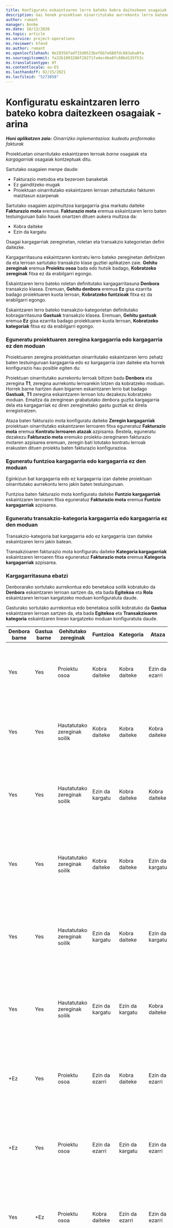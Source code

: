 ```yaml
---
title: Konfiguratu eskaintzaren lerro bateko kobra daitezkeen osagaiak - arina
description: Gai honek proiektuan oinarritutako aurrekontu lerro batean kargagarriak eta kargagarriak ez diren osagaiak konfiguratzeari buruzko informazioa eskaintzen du.
author: rumant
manager: Annbe
ms.date: 10/13/2020
ms.topic: article
ms.service: project-operations
ms.reviewer: kfend
ms.author: rumant
ms.openlocfilehash: 0e293587adf15d0523bef6b7e688fdc883aba0fa
ms.sourcegitcommit: fa32b1893286f20271fa4ec4be8fc68bd135f53c
ms.translationtype: HT
ms.contentlocale: eu-ES
ms.lasthandoff: 02/15/2021
ms.locfileid: "5273858"
---
```

# <a name="configure-the-chargeable-components-of-a-quote-line---lite"></a>Konfiguratu eskaintzaren lerro bateko kobra daitezkeen osagaiak - arina

_**Honi aplikatzen zaio:** Oinarrizko inplementazioa: kudeatu proformako fakturak_

Proiektuetan oinarritutako eskaintzaren lerroak *barne* osagaiak eta *kargagarriak* osagaiak kontzeptuak ditu.

Sartutako osagaien menpe daude:

  - Fakturazio metodoa eta bezeroen banaketak
  - Ez gainditzeko mugak 
  - Proiektuan oinarritutako eskaintzaren lerroan zehaztutako fakturen maiztasun ezarpenak

Sartutako osagaien azpimultzoa kargagarria gisa markatu daiteke **Fakturazio mota** eremua. **Fakturazio mota** eremua eskaintzaren lerro baten testuinguruan balio hauek onartzen dituen aukera multzoa da:

  - Kobra daiteke
  - Ezin da kargatu

Osagai kargagarriak zereginetan, roletan eta transakzio kategorietan defini daitezke.

Kargagarritasuna eskaintzaren kontratu lerro bateko zereginetan definitzen da eta lerroan sartutako transakzio klase guztiei aplikatzen zaie. **Gehitu zereginak** eremua **Proiektu osoa** bada edo hutsik badago, **Kobratzeko zereginak** fitxa ez da erabilgarri egongo.

Eskaintzaren lerro bateko roletan definitutako kargagarritasuna **Denbora** transakzio klasea. Eremuan, **Gehitu denbora** eremua **Ez** gisa ezarrita badago proiektuaren kuota lerroan, **Kobratzeko funtzioak** fitxa ez da erabilgarri egongo.

Eskaintzaren lerro bateko transakzio-kategorietan definitutako kobragarritasuna **Gastuak** transakzio klasea. Eremuan, **Gehitu gastuak** eremua **Ez** gisa ezarrita badago proiektuaren kuota lerroan, **Kobratzeko kategoriak** fitxa ez da erabilgarri egongo.

### <a name="update-a-project-task-to-be-chargeable-or-non-chargeable"></a>Eguneratu proiektuaren zeregina kargagarria edo kargagarria ez den moduan

Proiektuaren zeregina proiektuetan oinarritutako eskaintzaren lerro zehatz baten testuinguruan kargagarria edo ez kargagarria izan daiteke eta horrek konfigurazio hau posible egiten du:

Proiektuan oinarritutako aurrekontu lerroak biltzen badu **Denbora** eta zeregina **T1**, zeregina aurrekontu lerroarekin lotzen da kobratzeko moduan. Horrek barne hartzen duen bigarren eskaintzaren lerro bat badago **Gastuak**, **T1** zeregina eskaintzaren lerroan lotu dezakezu kobratzeko moduan. Emaitza da zereginean grabatutako denbora guztia kargagarria dela eta kargagarriak ez diren zereginetako gastu guztiak ez direla erregistratzen.

Ataza baten fakturazio mota konfiguratu daiteke **Zeregin kargagarriak** proiektuan oinarritutako eskaintzaren lerroaren fitxa eguneratuz **Fakturazio mota** eremua **Kontratu lerroaren atazak** azpisarea. Bestela, eguneratu dezakezu **Fakturazio mota** eremuko proiektu-zereginaren fakturazio motaren azpisarea eremuan, zeregin bati lotutako kontratu lerroak erakusten dituen proiektu baten fakturazio konfigurazioa.

### <a name="update-a-role-to-be-chargeable-or-non-chargeable"></a>Eguneratu funtzioa kargagarria edo kargagarria ez den moduan

Eginkizun bat kargagarria edo ez kargagarria izan daiteke proiektuan oinarritutako aurrekontu lerro jakin baten testuinguruan.

Funtzioa baten fakturazio mota konfiguratu daiteke **Funtzio kargagarriak** eskaintzaren lerroaren fitxa eguneratuz **Fakturazio mota** eremua **Funtzio kargagarriak** azpisarea.

### <a name="update-a-transaction-category-to-be-chargeable-or-non-chargeable"></a>Eguneratu transakzio-kategoria kargagarria edo kargagarria ez den moduan

Transakzio-kategoria bat kargagarria edo ez kargagarria izan daiteke eskaintzaren lerro jakin batean.

Transakzioaren fakturazio mota konfiguratu daiteke **Kategoria kargagarriak** eskaintzaren lerroaren fitxa eguneratuz **Fakturazio mota** eremua **Kategoria kargagarriak** azpisarea.

### <a name="resolve-chargeability"></a>Kargagarritasuna ebatzi
Denborarako sortutako aurrekontua edo benetakoa soilik kobratuko da **Denbora** eskaintzaren lerroan sartzen da, eta bada **Egitekoa** eta **Rola** eskaintzaren lerroan kargatzeko moduan konfiguratuta daude.

Gasturako sortutako aurrekontua edo benetakoa soilik kobratuko da **Gastua** eskaintzaren lerroan sartzen da, eta bada **Egitekoa** eta **Transakzioaren kategoria** eskaintzaren linean kargatzeko moduan konfiguratuta daude.

| Denbora barne | Gastua barne | Gehitutako zereginak | Funtzioa | Kategoria | Ataza | Fakturazioa |
| --- | --- | --- | --- | --- | --- | --- |
| Yes | Yes | Proiektu osoa | Kobra daiteke | Kobra daiteke | Ezin da ezarri | Fakturazioa denbora errealean: Kargagarria </br>Fakturazio mota benetako gastuan: Kargagarria |
| Yes | Yes | Hautatutako zereginak soilik | Kobra daiteke | Kobra daiteke | Kobra daiteke | Fakturazioa denbora errealean: Kargagarria</br>Fakturazio mota benetako gastuan: Kargagarria |
| Yes | Yes | Hautatutako zereginak soilik | Ezin da kargatu | Kobra daiteke | Kobra daiteke | Fakturazioa denbora errealean: Ez-kargagarria</br>Fakturazio mota benetako gastuan: Kargagarria |
| Yes | Yes | Hautatutako zereginak soilik | Kobra daiteke | Kobra daiteke | Ezin da kargatu | Fakturazioa denbora errealean: Ez-kargagarria</br> Fakturazio mota benetako gastuan: Ez-kargagarria |
| Yes | Yes | Hautatutako zereginak soilik | Ezin da kargatu | Kobra daiteke | Ezin da kargatu | Fakturazioa denbora errealean: Ez-kargagarria</br> Fakturazio mota benetako gastuan: Ez-kargagarria |
| Yes | Yes | Hautatutako zereginak soilik | Ezin da kargatu | Ezin da kargatu | Kobra daiteke | Fakturazioa denbora errealean: Ez-kargagarria</br> Fakturazio mota benetako gastuan: Ez-kargagarria |
| +Ez | Yes | Proiektu osoa | Ezin da ezarri | Kobra daiteke | Ezin da ezarri | Fakturazioa denbora errealean: Ez dago erabilgarri </br>Fakturazio mota benetako gastuan: Kargagarria |
| +Ez | Yes | Proiektu osoa | Ezin da ezarri | Ezin da kargatu | Ezin da ezarri | Fakturazioa denbora errealean: Ez dago erabilgarri </br>Fakturazio mota benetako gastuan: Ez-kargagarria |
| Yes | +Ez | Proiektu osoa | Kobra daiteke | Ezin da ezarri | Ezin da ezarri | Fakturazioa denbora errealean: Kargagarria</br>Fakturazio mota benetako gastuan: Ez dago erabilgarri |
| Yes | +Ez | Proiektu osoa | Ezin da kargatu | Ezin da ezarri | Ezin da ezarri | Fakturazioa denbora errealean: Ez-kargagarria </br>Fakturazio mota benetako gastuan: Ez dago erabilgarri |


[!INCLUDE[footer-include](../../includes/footer-banner.md)]
